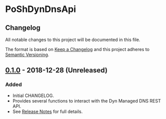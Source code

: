 # PoShDynDnsApi

## Changelog

All notable changes to this project will be documented in this file.

The format is based on [Keep a Changelog](http://keepachangelog.com/en/1.0.0/)
and this project adheres to [Semantic Versioning](http://semver.org/spec/v2.0.0.html).

## [0.1.0] - 2018-12-28 (Unreleased)

### Added

- Initial CHANGELOG.
- Provides several functions to interact with the Dyn Managed DNS REST API.
- See [Release Notes](https://github.com/thedavecarroll/PoShDynDnsApi/blob/master/README.md) for full details.

[0.1.0]: https://github.com/thedavecarroll/PoShDynDnsApi

[comment]: # (See the following for CHANGELOG example - https://github.com/PowerShell/PowerShellForGitHub/blob/master/CHANGELOG.md.)
